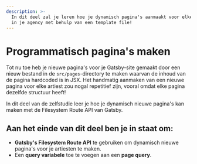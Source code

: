 ```yaml
---
description: >-
  In dit deel zal je leren hoe je dynamisch pagina's aanmaakt voor elke artist
  in je agency met behulp van een template file!
---
```


# Programmatisch pagina's maken

Tot nu toe heb je nieuwe pagina's voor je Gatsby-site gemaakt door een nieuw bestand in de `src/pages`-directory te maken waarvan de inhoud van de pagina hardcoded is in JSX. Het handmatig aanmaken van een nieuwe pagina voor elke artiest zou nogal repetitief zijn, vooral omdat elke pagina dezelfde structuur heeft!

In dit deel van de zelfstudie leer je hoe je dynamisch nieuwe pagina's kan maken met de Filesystem Route API van Gatsby.

## Aan het einde van dit deel ben je in staat om:

* **Gatsby's Filesystem Route API** te gebruiken om dynamisch nieuwe pagina's voor je artiesten te maken. 
* Een **query variabele** toe te voegen aan een **page query**.

